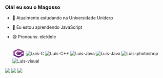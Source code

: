 ### Olá! eu sou o Magosso
- 🔭 Atualmente estudando na Universidade Uniderp
- 🌱 Eu estou aprendendo JavaScript
- 😄 Pronouns: ele/dele

  <div style="display: inline_block"><br>
 

          
  <img align="center" alt="Luis-Csharp" height="30" width="40" src="https://raw.githubusercontent.com/devicons/devicon/master/icons/csharp/csharp-original.svg">
 
  <img align="center" alt="Luis-C" height="30" width="40" src="https://cdn.jsdelivr.net/gh/devicons/devicon/icons/c/c-original.svg">
  <img align="center" alt="Luis-C++" height="30" width="40" src="https://cdn.jsdelivr.net/gh/devicons/devicon/icons/cplusplus/cplusplus-original.svg">
     <img align="center" alt="Luis-Java" height="30" width="40" src="https://cdn.jsdelivr.net/gh/devicons/devicon/icons/java/java-original.svg">
    <img align="center" alt="Luis-Java" height="30" width="40" src="https://cdn.jsdelivr.net/gh/devicons/devicon/icons/microsoftsqlserver/microsoftsqlserver-plain-wordmark.svg">
  <img align="center" alt="Luis-photoshop" height="30" width="40" src="https://cdn.jsdelivr.net/gh/devicons/devicon/icons/photoshop/photoshop-line.svg">
   <img align="center" alt="Luis-visual" height="30" width="40" src="https://cdn.jsdelivr.net/gh/devicons/devicon/icons/visualstudio/visualstudio-plain.svg">
    
   
    
   
          
          
</div>
 
 
<div> 
  <a href="https://www.instagram.com/magossinho/" target="_blank"><img src="https://img.shields.io/badge/-Instagram-%23E4405F?style=for-the-badge&logo=instagram&logoColor=white" target="_blank"></a>
 <a href="https://discord.gg/bdTCdnU" target="_blank"><img src="https://img.shields.io/badge/Discord-7289DA?style=for-the-badge&logo=discord&logoColor=white" target="_blank"></a> 
  <a href = "mailto:magossinho.ub@gmail.com"><img src="https://img.shields.io/badge/-Gmail-%23333?style=for-the-badge&logo=gmail&logoColor=white" target="_blank"></a>
 

 
</div>
